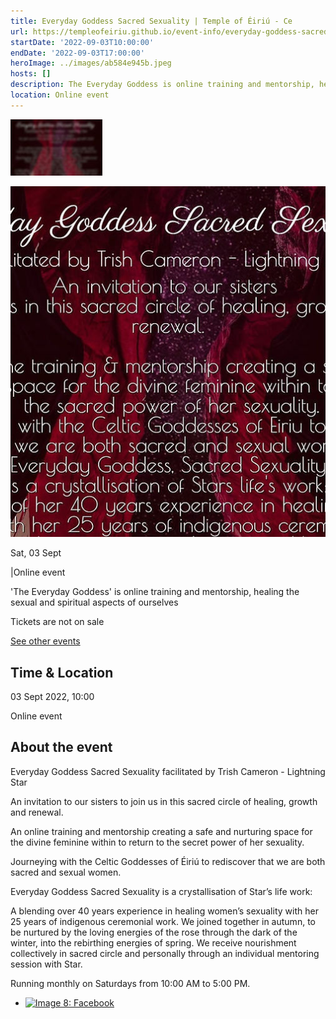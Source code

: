 ```yaml
---
title: Everyday Goddess Sacred Sexuality | Temple of Éiriú - Ce
url: https://templeofeiriu.github.io/event-info/everyday-goddess-sacred-sexuality
startDate: '2022-09-03T10:00:00'
endDate: '2022-09-03T17:00:00'
heroImage: ../images/ab584e945b.jpeg
hosts: []
description: The Everyday Goddess is online training and mentorship, healing the sexual and spiritual aspects of ourselves
location: Online event
---
```


![Image 6: Everyday Goddess Sacred Sexuality](../images/a091e124d4.jpeg)

![Image 7: Everyday Goddess Sacred Sexuality](../images/ab584e945b.jpeg)

Sat, 03 Sept

|Online event

'The Everyday Goddess' is online training and mentorship, healing the sexual and spiritual aspects of ourselves

Tickets are not on sale

[See other events](https://templeofeiriu.github.io/)

Time & Location
---------------

03 Sept 2022, 10:00

Online event

About the event
---------------

Everyday Goddess Sacred Sexuality facilitated by Trish Cameron - Lightning Star

An invitation to our sisters to join us in this sacred circle of healing, growth and renewal.

An online training and mentorship creating a safe and nurturing space for the divine feminine within to return to the secret power of her sexuality.

Journeying with the Celtic Goddesses of Éiriú to rediscover that we are both sacred and sexual women.

Everyday Goddess Sacred Sexuality is a crystallisation of Star’s life work:

A blending over 40 years experience in healing women’s sexuality with her 25 years of indigenous ceremonial work. We joined together in autumn, to be nurtured by the loving energies of the rose through the dark of the winter, into the rebirthing energies of spring. We receive nourishment collectively in sacred circle and personally through an individual mentoring session with Star.

Running monthly on Saturdays from 10:00 AM to 5:00 PM.



*   [![Image 8: Facebook](https://templeofeiriu.github.io/event-info/everyday-goddess-sacred-sexuality)](https://www.facebook.com/templeofeiriu)


